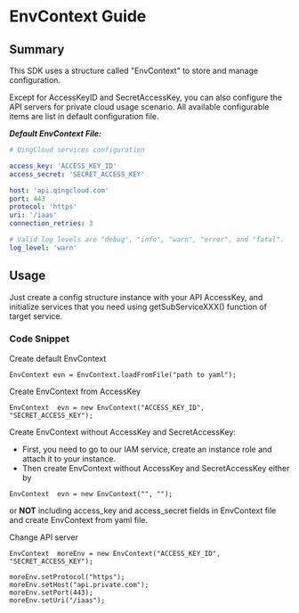 # EnvContext Guide

## Summary

This SDK uses a structure called "EnvContext" to store and manage configuration.

Except for AccessKeyID and SecretAccessKey, you can also configure the API servers for private cloud usage scenario. All available configurable items are list in default configuration file.

___Default EnvContext File:___

``` yaml
# QingCloud services configuration

access_key: 'ACCESS_KEY_ID'
access_secret: 'SECRET_ACCESS_KEY'

host: 'api.qingcloud.com'
port: 443
protocol: 'https'
uri: '/iaas'
connection_retries: 3

# Valid log levels are "debug", "info", "warn", "error", and "fatal".
log_level: 'warn'
```

## Usage

Just create a config structure instance with your API AccessKey, and initialize services that you need using getSubServiceXXX() function of target service.

### Code Snippet

Create default EnvContext

```
EnvContext evn = EnvContext.loadFromFile("path to yaml");
```

Create EnvContext from AccessKey

```
EnvContext  evn = new EnvContext("ACCESS_KEY_ID", "SECRET_ACCESS_KEY");
```

Create EnvContext without AccessKey and SecretAccessKey:
- First, you need to go to our IAM service, create an instance role and attach it to your instance.
- Then create EnvContext without AccessKey and SecretAccessKey either by

```
EnvContext  evn = new EnvContext("", "");
```
or **NOT** including access_key and access_secret fields in EnvContext file and create EnvContext from yaml file.

Change API server

```
EnvContext  moreEnv = new EnvContext("ACCESS_KEY_ID", "SECRET_ACCESS_KEY");

moreEnv.setProtocol("https");
moreEnv.setHost("api.private.com");
moreEnv.setPort(443);
moreEnv.setUri("/iaas");
```
